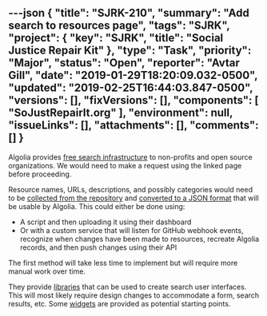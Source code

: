 ---json
{
  "title": "SJRK-210",
  "summary": "Add search to resources page",
  "tags": "SJRK",
  "project": {
    "key": "SJRK",
    "title": "Social Justice Repair Kit"
  },
  "type": "Task",
  "priority": "Major",
  "status": "Open",
  "reporter": "Avtar Gill",
  "date": "2019-01-29T18:20:09.032-0500",
  "updated": "2019-02-25T16:44:03.847-0500",
  "versions": [],
  "fixVersions": [],
  "components": [
    "SoJustRepairIt.org"
  ],
  "environment": null,
  "issueLinks": [],
  "attachments": [],
  "comments": []
}
---
Algolia provides [free search infrastructure](https://www.algolia.com/for-open-source) to non-profits and open source organizations. We would need to make a request using the linked page before proceeding.

Resource names, URLs, descriptions, and possibly categories would need to be [collected from the repository](https://github.com/fluid-project/sojustrepairit.org/blob/master/content/resources/resource-activism.md) and [converted to a JSON format](https://www.algolia.com/doc/guides/sending-and-managing-data/prepare-your-data/) that will be usable by Algolia. This could either be done using:

* A script and then uploading it using their dashboard
* Or with a custom service that will listen for GitHub webhook events, recognize when changes have been made to resources, recreate Algolia records, and then push changes using their API

The first method will take less time to implement but will require more manual work over time.

They provide [libraries](https://www.algolia.com/doc/guides/building-search-ui/what-is-instantsearch/js/) that can be used to create search user interfaces. This will most likely require design changes to accommodate a form, search results, etc. Some [widgets](https://www.algolia.com/doc/guides/building-search-ui/widgets/showcase/js/) are provided as potential starting points.

        